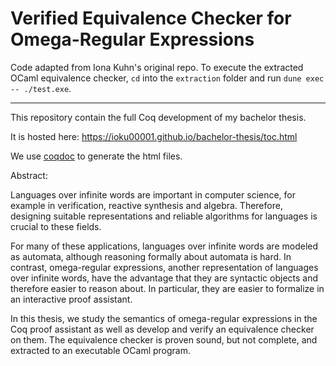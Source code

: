 # Verified Equivalence Checker for Omega-Regular Expressions

Code adapted from Iona Kuhn's original repo.
To execute the extracted OCaml equivalence checker, `cd` into the `extraction` folder
and run `dune exec -- ./test.exe`. 

***

This repository contain the full Coq development of my bachelor thesis.

It is hosted here: https://ioku00001.github.io/bachelor-thesis/toc.html

We use [coqdoc](https://github.com/coq-community/coqdocjs) to generate the html files.

Abstract: 

Languages over infinite words are important in computer science, for example in verification, reactive synthesis and algebra. Therefore, designing suitable representations and reliable algorithms for languages is crucial to these fields. 

For many of these applications, languages over infinite words are modeled as automata, although reasoning formally about automata is hard. In contrast, omega-regular expressions, another representation of languages over infinite words, have the advantage that they are syntactic objects and therefore easier to reason about. In particular, they are easier to formalize in an interactive proof assistant. 

In this thesis, we study the semantics of omega-regular expressions in the Coq proof assistant as well as develop and verify an equivalence checker on them. The equivalence checker is proven sound, but not complete, and extracted to an executable OCaml program.



